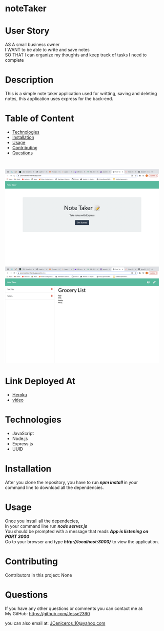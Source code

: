 # noteTaker

# User Story
AS A small business owner <br>
I WANT to be able to write and save notes <br>
SO THAT I can organize my thoughts and keep track of tasks I need to complete


# Description
 This is a simple note taker application used for writting, saving and deleting notes, this application uses express for the back-end.
<br />


# Table of Content
- [Technologies](#Technologies)
- [Installation](#Installation)
- [Usage](#Usage)
- [Contributing](#Contributing)
- [Questions](#Questions)
<br />

![photo](https://github.com/Jesse2360/noteTaker/blob/0f69732ed8896cc1ff26549a14bdba1cc9e89655/images/Screen%20Shot%202021-05-15%20at%207.22.31%20PM.png)
![photo](https://github.com/Jesse2360/noteTaker/blob/0fa68fbb9591b30abbe5932eb4f253a04dca6fe2/images/Screen%20Shot%202021-05-15%20at%207.24.31%20PM.png)

# Link Deployed At
 * [Heroku](https://jessnotetaker.herokuapp.com/)
* [video](https://drive.google.com/file/d/1gCMEE36f3oXvVZKMD-HEKQE4Fb89owGE/view)

# Technologies
* JavaScript
 * Node.js
 * Express.js
 * UUID

# Installation
 After you clone the repository, you have to run   ***npm install***   in your command line to download all the dependencies.
<br />

# Usage
 Once you install all the dependecies, <br>
 In your command line run   ***node server.js*** <br>
 You should be prompted with a message that reads   ***App is listening on PORT 3000*** <br>
 Go to your browser and type   ***http://localhost:3000/***   to view the application.
<br />

# Contributing
 Contributors in this project: None
<br />

# Questions

 If you have any other questions or comments you can contact me at:<br />
 My GitHub: https://github.com/Jesse2360

 you can also email at:
 JCeniceros_10@yahoo.com
